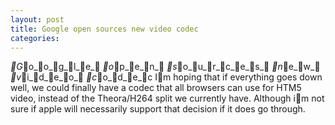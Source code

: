 ```yaml
---
layout: post
title: Google open sources new video codec
categories: 
---
```

_G_o_o_g_l_e_ _o_p_e_n_ _s_o_u_r_c_e_s_ _n_e_w_ _v_i_d_e_o_ _c_o_d_e_c
Im hoping that if everything goes down well, we could finally have a codec
that all browsers can use for HTM5 video, instead of the Theora/H264 split we
currently have. Although im not sure if apple will necessarily support that
decision if it does go through.
